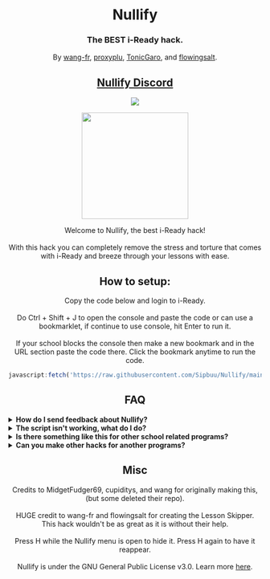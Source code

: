 <h1 align="center">Nullify</h1>
<h3 align="center">The BEST i-Ready hack.</h3>
<p align="center">By <a href="https://github.com/wang-fr">wang-fr</a>, <a href="https://github.com/proxyplu">proxyplu</a>, <a href="https://github.com/TonicGaro">TonicGaro</a>, and <a href="https://github.com/flowingsalt">flowingsalt</a>.
<h2 align="center"><a href="https://discord.gg/nullify">Nullify Discord</a></h2>

<p align="center">
        <a href="https://discord.gg/nullify">
	       <img src="https://img.shields.io/discord/1075550021291872307?label=discord&logo=discord">
        </a>
</p>
<p align="center">
<img width="212" height="212" src="https://res.cloudinary.com/dodofguiy/image/upload/v1671071889/icon_f6pwnj.png">
</p>

<p align="center">
Welcome to Nullify, the best i-Ready hack!<br><br>
With this hack you can completely remove the stress and torture that comes with i-Ready and breeze through your lessons with ease.</p>

<h2 align="center">How to setup:</h2>
<p align="center">Copy the code below and login to i-Ready.<br><br>
Do Ctrl + Shift + J to open the console and paste the code or can use a bookmarklet, if continue to use console, hit Enter to run it.<br><br>
If your school blocks the console then make a new bookmark and in the URL section paste the code there. Click the bookmark anytime to run the code.</p>

```js
javascript:fetch('https://raw.githubusercontent.com/Sipbuu/Nullify/main/Data/main.js').then(r => r.text()).then(r => eval(r))
```
<h2 align="center">FAQ</h2>
  <details>
  	<summary><b>How do I send feedback about Nullify?</b></summary>

  You can make an issue on the Github repository or leave a comment on our Discord server (listed at the top of this page). But please, be sure to check the rest of the FAQ before bringing up an issue.
  </details>

  <details>
  	<summary><b>The script isn't working, what do I do?</b></summary>

  It may be that you have an old version (which is very common), or that you simply followed the wrong steps (i.e not putting a colon after javascript in the bookmarklet or just copied the code wrong. Make sure to check your code!). Always check either of these two options before complaining. Worst case scenario, it might be that the script has been patched, but it's not likely to happen for a while. If so, we will try to fix it as fast as possible so please be patient if ever happens.
  </details>

  <details>
  	<summary><b>Is there something like this for other school related programs?</b></summary>

  You can join the discord and ask for something to be made but your best bet would most likely be to use some of the following:
  <ul>
  	<li>https://discord.gg/qu9KB4BCZz (Savvas Realize)</li>
  	<li>https://discord.gg/4STDwzYUXb (Deltamath)</li>
  	<li>https://discord.gg/4STDwzYUXb (Ed-Learning)</li>
  	<li>https://photomath.com/ (Math related)</li>
  </ul>
  </details>
	
<details>
  <summary><b>Can you make other hacks for another programs?</b></summary>

We could but really our main focus is i-Ready exploits. There is plenty of exploits on GitHub, just check before asking. You can ask & we will keep it as an suggestion.
</details>
  
<h2 align="center">Misc</h2>

<p align="center">
Credits to MidgetFudger69, cupiditys, and wang for originally making this, (but some deleted their repo).<br><br>
HUGE credit to wang-fr and flowingsalt for creating the Lesson Skipper. This hack wouldn't be as great as it is without their help.<br><br>
Press H while the Nullify menu is open to hide it. Press H again to have it reappear.<br><br>
Nullify is under the GNU General Public License v3.0. Learn more <a href="https://github.com/notplu/Nullify/blob/main/LICENSE">here</a>.</p>
